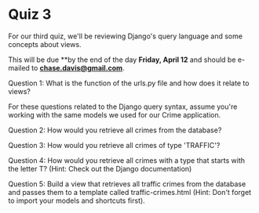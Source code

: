 # Quiz 3

For our third quiz, we'll be reviewing Django's query language and some concepts about views.

This will be due **by the end of the day **Friday, April 12** and should be e-mailed to **chase.davis@gmail.com**.

Question 1: What is the function of the urls.py file and how does it relate to views?

For these questions related to the Django query syntax, assume you're working with the same models we used for our Crime application. 

Question 2: How would you retrieve all crimes from the database?

Question 3: How would you retrieve all crimes of type 'TRAFFIC'?

Question 4: How would you retrieve all crimes with a type that starts with the letter T? (Hint: Check out the Django documentation)

Question 5: Build a view that retrieves all traffic crimes from the database and passes them to a template called traffic-crimes.html (Hint: Don't forget to import your models and shortcuts first).